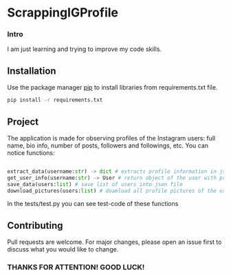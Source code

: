  # ScrappingIGProfile

 ### Intro
I am just learning and trying to improve my code skills.

## Installation
Use the package manager [pip](https://pip.pypa.io/en/stable/) to install libraries from requirements.txt file.

```bash
pip install -r requirements.txt
```

## Project
The application is made for observing profiles of the Instagram users: full name, bio info, number of posts, followers and followings, etc.
You can notice functions:

```python

extract_data(username:str) -> dict # extracts profile information in json format via username
get_user_info(username:str) -> User # return object of the user with profile information
save_data(users:list) # save list of users into json file
download_pictures(users:list) # doamload all profile pictures of the users from the provided list
```

In the tests/test.py you can see test-code of these functions

## Contributing
Pull requests are welcome. For major changes, please open an issue first to discuss what you would like to change.

### THANKS FOR ATTENTION! GOOD LUCK!
